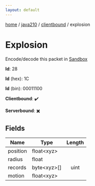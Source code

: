 ```yaml
---
layout: default
---
```


[home](/)  /  [java210](/protocol/java210)  /  [clientbound](/protocol/java210/clientbound)  /  explosion

# Explosion

Encode/decode this packet in [Sandbox](../../../sandbox/java210#Clientbound.Explosion)

**Id**: 28

**Id** (hex): 1C

**Id** (bin): 00011100

**Clientbound**: ✔️

**Serverbound**: ✖️

## Fields

Name | Type | Length
---|---|:---:
position | float&lt;xyz&gt; | [](/protocol/java210/types/)
radius | float | [](/protocol/java210/types/)
records | byte&lt;xyz&gt;[] | uint
motion | float&lt;xyz&gt; | [](/protocol/java210/types/)
